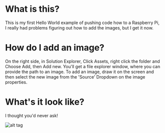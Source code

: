 # What is this?

This is my first Hello World example of pushing code how to a Raspberry Pi, I really had problems figuring out how to add the images, but I get it now.  

# How do I add an image?

On the right side, in Solution Explorer, Click Assets, right click the folder and Choose Add, then Add new.  You'll get a file explorer window, where you can provide the path to an image.  To add an image, draw it on the screen and then select the new image from the 'Source' Dropdown on the image properties.

# What's it look like?

I thought you'd never ask!

![alt tag](http://i.imgur.com/5AOTaVl.png)

